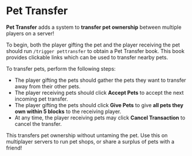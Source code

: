 # Pet Transfer

**Pet Transfer** adds a system to **transfer pet ownership** between multiple players on a server!

To begin, both the player gifting the pet and the player receiving the pet should run `/trigger pettransfer` to obtain a Pet Transfer book. This book provides clickable links which can be used to transfer nearby pets.

To transfer pets, perform the following steps:

* The player gifting the pets should gather the pets they want to transfer away from their other pets.
* The player receiving pets should click **Accept Pets** to accept the next incoming pet transfer.
* The player gifting the pets should click **Give Pets** to give **all pets they own within 5 blocks** to the receiving player.
* At any time, the player receiving pets may click **Cancel Transaction** to cancel the transfer.

This transfers pet ownership without untaming the pet. Use this on multiplayer servers to run pet shops, or share a surplus of pets with a friend!
